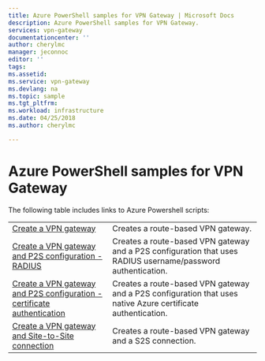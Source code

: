 ```yaml
---
title: Azure PowerShell samples for VPN Gateway | Microsoft Docs
description: Azure PowerShell samples for VPN Gateway.
services: vpn-gateway
documentationcenter: ''
author: cherylmc
manager: jeconnoc
editor: ''
tags:
ms.assetid:
ms.service: vpn-gateway
ms.devlang: na
ms.topic: sample
ms.tgt_pltfrm:
ms.workload: infrastructure
ms.date: 04/25/2018
ms.author: cherylmc

---
```

# Azure PowerShell samples for VPN Gateway

The following table includes links to Azure Powershell scripts:

| | |
|----|----|
| [Create a VPN gateway](./scripts/vpn-gateway-sample-create-vpn-gateway-powershell.md) | Creates a route-based VPN gateway. |
| [Create a VPN gateway and P2S configuration - RADIUS](./scripts/virtual-network-powershell-sample-peer-two-virtual-networks.md) | Creates a route-based VPN gateway and a P2S configuration that uses RADIUS username/password authentication. |
| [Create a VPN gateway and P2S configuration - certificate authentication](./scripts/vpn-gateway-sample-point-to-site-certificate-authentication-powershell.md) | Creates a route-based VPN gateway and a P2S configuration that uses native Azure certificate authentication. |
| [Create a VPN gateway and Site-to-Site connection](./scripts/vpn-gateway-sample-point-to-site-certificate-authentication-powershell.md) | Creates a route-based VPN gateway and a S2S connection. |